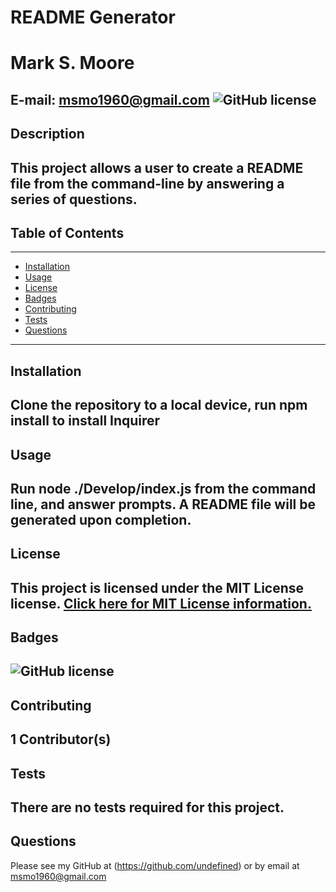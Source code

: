 
  # README Generator
  # Mark S. Moore
  E-mail: msmo1960@gmail.com
  ![GitHub license](https://img.shields.io/badge/License-MIT-blue.svg)
---
## Description 
This project allows a user to create a README file from the command-line by answering a series of questions.
---
## Table of Contents
---
* [Installation](#Installation)
* [Usage](#Usage)
* [License](#License)
* [Badges](#Badges)
* [Contributing](#Contributors)
* [Tests](#Tests)
* [Questions](#Questions)
---
## Installation
Clone the repository to a local device, run npm install to install Inquirer
---
## Usage 
Run node ./Develop/index.js from the command line, and answer prompts.  A README file will be generated upon completion.
---
## License
This project is licensed under the MIT License license.
[Click here for MIT License information.](https://mit-license.org/)
---
## Badges
![GitHub license](https://img.shields.io/badge/License-MIT-blue.svg)
---
## Contributing
1 Contributor(s)
---
## Tests
There are no tests required for this project.
---
## Questions
Please see my GitHub at (https://github.com/undefined) or by email at msmo1960@gmail.com

